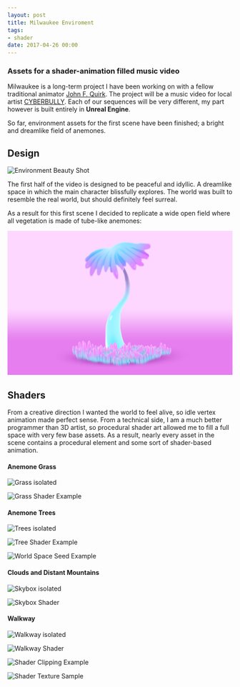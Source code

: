 ```yaml
---
layout: post
title: Milwaukee Enviroment
tags:
- shader
date: 2017-04-26 00:00
---
```


<!-- VIDEO Thumbnail
<iframe src="https://player.vimeo.com/video/167897879" width="640" height="360" frameborder="0" webkitallowfullscreen mozallowfullscreen allowfullscreen></iframe>
-->

### Assets for a shader-animation filled music video
<!--more-->

Milwaukee is a long-term project I have been working on with a fellow traditional animator [John F. Quirk](https://www.johnfquirk.com/). The project will be a music video for local artist [CYBERBULLY](https://cyberbullyallcaps.bandcamp.com/album/aby). Each of our sequences will be very different, my part however is built entirely in **Unreal Engine**. 

So far, environment assets for the first scene have been finished; a bright and dreamlike field of anemones.

## Design

![Environment Beauty Shot]()

The first half of the video is designed to be peaceful and idyllic. A dreamlike space in which the main character blissfully explores. The world was built to resemble the real world, but should definitely feel surreal.

As a result for this first scene I decided to replicate a wide open field where all vegetation is made of tube-like anemones:

![Anemone Tree Concept Art](/blog/assets/milwaukeescene/treeConcept.png)

## Shaders

From a creative direction I wanted the world to feel alive, so idle vertex animation made perfect sense. From a technical side, I am a much better programmer than 3D artist, so procedural shader art allowed me to fill a full space with very few base assets. As a result, nearly every asset in the scene contains a procedural element and some sort of shader-based animation.

#### Anemone Grass

![Grass isolated]()

![Grass Shader Example]()

#### Anemone Trees

![Trees isolated]()

![Tree Shader Example]()

![World Space Seed Example]()

#### Clouds and Distant Mountains

![Skybox isolated]()

![Skybox Shader]()

#### Walkway

![Walkway isolated]()

![Walkway Shader]()

![Shader Clipping Example]()

![Shader Texture Sample]()